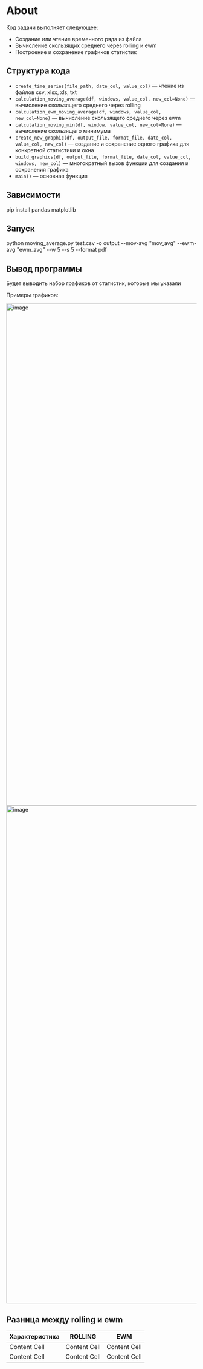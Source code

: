 # About
Код задачи  выполняет следующее:
  - Создание или чтение временного ряда из файла
  - Вычисление скользящих среднего через rolling и ewm
  - Построение и сохранение графиков статистик

## Структура кода

- `create_time_series(file_path, date_col, value_col)` — чтение из файлов csv, xlsx, xls, txt
- `calculation_moving_average(df, windows, value_col, new_col=None)` — вычисление скользящего среднего через rolling
- `calculation_ewm_moving_average(df, windows, value_col, new_col=None)` — вычисление скользящего среднего через ewm
- `calculation_moving_min(df, window, value_col, new_col=None)` — вычисление скользящего минимума
- `create_new_graphic(df, output_file, format_file, date_col, value_col, new_col)` — создание и сохранение одного графика для конкретной статистики и окна
- `build_graphics(df, output_file, format_file, date_col, value_col, windows, new_col)` — многократный вызов функции для создания и сохранения графика
- `main()` — основная функция

## Зависимости
  pip install pandas matplotlib
  
## Запуск
  python moving_average.py test.csv -o output --mov-avg "mov_avg" --ewm-avg "ewm_avg" --w 5 --s 5 --format pdf
  
## Вывод программы
  Будет выводить набор графиков от статистик, которые мы указали
  
  Примеры графиков:

<img width="2233" height="1324" alt="image" src="https://github.com/user-attachments/assets/e6a1bbe9-7bfe-4a6b-a8d0-b0379c118836" />
<img width="2278" height="1314" alt="image" src="https://github.com/user-attachments/assets/41d7af2f-aa1c-4955-a312-b54c56ba4265" />

## Разница между rolling и ewm
| Характеристика  | ROLLING | EWM  |
| ------------- | ------------- | ------------- |
| Content Cell  | Content Cell  | Content Cell  |
| Content Cell  | Content Cell  | Content Cell  |
